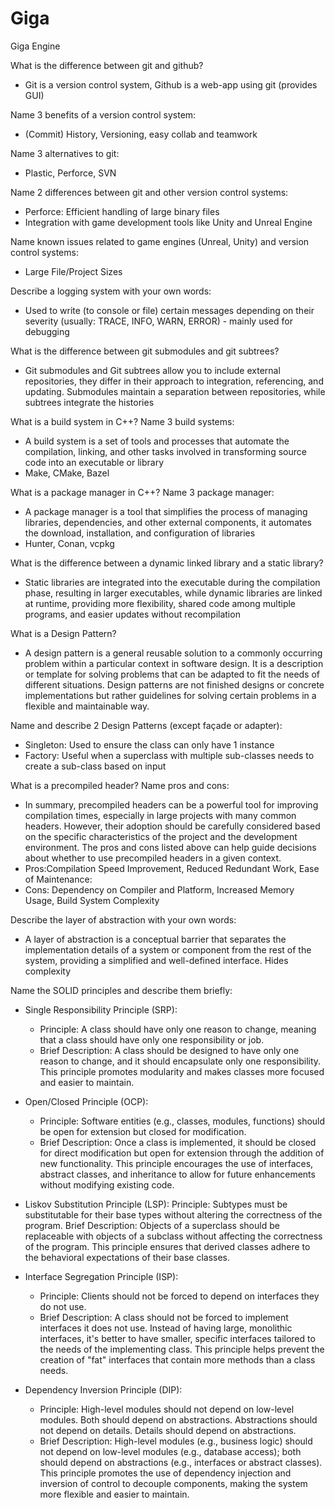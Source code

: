 # Giga
Giga Engine

What is the difference between git and github?
* Git is a version control system, Github is a web-app using git (provides GUI)

Name 3 benefits of a version control system:
* (Commit) History, Versioning, easy collab and teamwork

Name 3 alternatives to git:
* Plastic, Perforce, SVN

Name 2 differences between git and other version control systems:
* Perforce: Efficient handling of large binary files
* Integration with game development tools like Unity and Unreal Engine

Name known issues related to game engines (Unreal, Unity) and version control systems:
* Large File/Project Sizes

Describe a logging system with your own words:
* Used to write (to console or file) certain messages depending on their severity (usually: TRACE, INFO, WARN, ERROR) - mainly used for debugging

What is the difference between git submodules and git subtrees?
* Git submodules and Git subtrees allow you to include external repositories, they differ in their approach to integration, referencing, and updating. Submodules maintain a separation between repositories, while subtrees integrate the histories

What is a build system in C++? Name 3 build systems:
* A build system is a set of tools and processes that automate the compilation, linking, and other tasks involved in transforming source code into an executable or library
* Make, CMake, Bazel

What is a package manager in C++? Name 3 package manager:
* A package manager is a tool that simplifies the process of managing libraries, dependencies, and other external components, it automates the download, installation, and configuration of libraries
* Hunter, Conan, vcpkg

What is the difference between a dynamic linked library and a static library?
* Static libraries are integrated into the executable during the compilation phase, resulting in larger executables, while dynamic libraries are linked at runtime, providing more flexibility, shared code among multiple programs, and easier updates without recompilation

What is a Design Pattern?
* A design pattern is a general reusable solution to a commonly occurring problem within a particular context in software design. It is a description or template for solving problems that can be adapted to fit the needs of different situations. Design patterns are not finished designs or concrete implementations but rather guidelines for solving certain problems in a flexible and maintainable way.
 
Name and describe 2 Design Patterns (except façade or adapter):
* Singleton: Used to ensure the class can only have 1 instance 
* Factory: Useful when a superclass with multiple sub-classes needs to create a sub-class based on input

What is a precompiled header? Name pros and cons:
* In summary, precompiled headers can be a powerful tool for improving compilation times, especially in large projects with many common headers. However, their adoption should be carefully considered based on the specific characteristics of the project and the development environment. The pros and cons listed above can help guide decisions about whether to use precompiled headers in a given context.
* Pros:Compilation Speed Improvement, Reduced Redundant Work, Ease of Maintenance:
* Cons: Dependency on Compiler and Platform, Increased Memory Usage, Build System Complexity

Describe the layer of abstraction with your own words:
* A layer of abstraction is a conceptual barrier that separates the implementation details of a system or component from the rest of the system, providing a simplified and well-defined interface. Hides complexity

Name the SOLID principles and describe them briefly:
* Single Responsibility Principle (SRP):
  - Principle: A class should have only one reason to change, meaning that a class should have only one responsibility or job.
  - Brief Description: A class should be designed to have only one reason to change, and it should encapsulate only one responsibility. This principle promotes modularity and makes classes more focused and easier to maintain.

* Open/Closed Principle (OCP):
  - Principle: Software entities (e.g., classes, modules, functions) should be open for extension but closed for modification.
  - Brief Description: Once a class is implemented, it should be closed for direct modification but open for extension through the addition of new functionality. This principle encourages the use of interfaces, abstract classes, and inheritance to allow for future enhancements without modifying existing code.

* Liskov Substitution Principle (LSP):
        Principle: Subtypes must be substitutable for their base types without altering the correctness of the program.
        Brief Description: Objects of a superclass should be replaceable with objects of a subclass without affecting the correctness of the program. This principle ensures that derived classes adhere to the behavioral expectations of their base classes.

* Interface Segregation Principle (ISP):
  - Principle: Clients should not be forced to depend on interfaces they do not use.
  - Brief Description: A class should not be forced to implement interfaces it does not use. Instead of having large, monolithic interfaces, it's better to have smaller, specific interfaces tailored to the needs of the implementing class. This principle helps prevent the creation of "fat" interfaces that contain more methods than a class needs.

* Dependency Inversion Principle (DIP):
  - Principle: High-level modules should not depend on low-level modules. Both should depend on abstractions. Abstractions should not depend on details. Details should depend on abstractions.
  - Brief Description: High-level modules (e.g., business logic) should not depend on low-level modules (e.g., database access); both should depend on abstractions (e.g., interfaces or abstract classes). This principle promotes the use of dependency injection and inversion of control to decouple components, making the system more flexible and easier to maintain.
